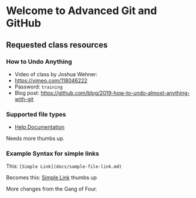 # Welcome to Advanced Git and GitHub

## Requested class resources

### How to Undo Anything
- Video of class by Joshua Wehner: 
 - https://vimeo.com/118046222 
 - Password: `training`
- Blog post: https://github.com/blog/2019-how-to-undo-almost-anything-with-git

### Supported file types

- [Help Documentation](https://help.github.com/categories/working-with-non-code-files/)

Needs more thumbs up.

### Example Syntax for simple links

This: `[Simple Link](docs/sample-file-link.md)`

Becomes this: [Simple Link](docs/sample-file-link.md)
thumbs up

More changes from the Gang of Four.
